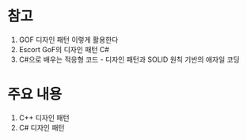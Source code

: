 # 참고
1. GOF 디자인 패턴 이렇게 활용한다
2. Escort GoF의 디자인 패턴 C#
3. C#으로 배우는 적응형 코드 - 디자인 패턴과 SOLID 원칙 기반의 애자일 코딩

# 주요 내용
1. C++ 디자인 패턴
2. C# 디자인 패턴
